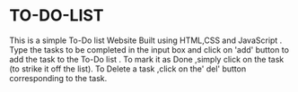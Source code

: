 # TO-DO-LIST
This is a simple To-Do list Website Built using HTML,CSS and JavaScript . Type the tasks to be completed in the input box and click on 'add' button to add the task to the To-Do list . To mark it as Done ,simply click on the task (to strike it off the list). To Delete a task ,click on the' del' button corresponding to the task.
